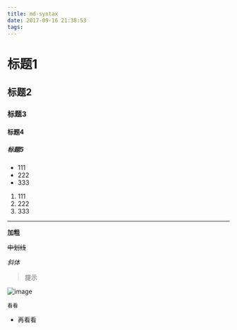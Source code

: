 ```yaml
---
title: md-syntax
date: 2017-09-16 21:38:53
tags:
---
```


# 标题1
## 标题2
### 标题3
#### 标题4
##### 标题5

- 111
- 222
- 333

1. 111
2. 222
3. 333

---

**加粗**

~~中划线~~

*斜体*

> 提示

![image](http://oifogbmox.bkt.clouddn.com/1.jpg)

`看看`

* 再看看
